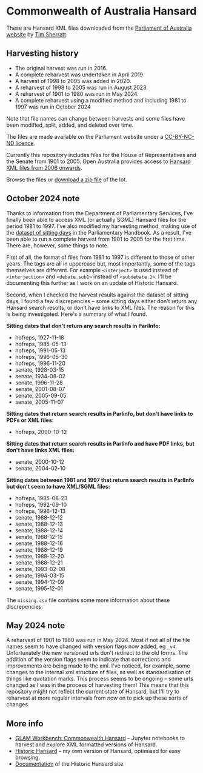 # Commonwealth of Australia Hansard

These are Hansard XML files downloaded from the [Parliament of Australia website](http://parlinfo.aph.gov.au/parlInfo/search/summary/summary.w3p;adv%3Dyes;orderBy%3D_fragment_number,doc_date-rev;query%3DDataset%3Ahansardr,hansardr80;resCount%3DDefault) by [Tim Sherratt](http://timsherratt.org).

## Harvesting history

- The original harvest was run in 2016.
- A complete reharvest was undertaken in April 2019
- A harvest of 1998 to 2005 was added in 2020. 
- A reharvest of 1998 to 2005 was run in August 2023.
- A reharvest of 1901 to 1980 was run in May 2024.
- A complete reharvest using a modified method and including 1981 to 1997 was run in October 2024

Note that file names can change between harvests and some files have been modified, split, added, and deleted over time.

The files are made available on the Parliament website under a [CC-BY-NC-ND licence](http://www.aph.gov.au/Help/Disclaimer_Privacy_Copyright#c).

Currently this repository includes files for the House of Representatives and the Senate from 1901 to 2005. Open Australia provides access to [Hansard XML files from 2006 onwards](http://data.openaustralia.org.au/).

Browse the files or [download a zip file](https://github.com/wragge/hansard-xml/archive/master.zip) of the lot.

## October 2024 note

Thanks to information from the Department of Parliamentary Services, I've finally been able to access XML (or actually SGML) Hansard files for the period 1981 to 1997. I've also modified my harvesting method, making use of the [dataset of sitting days](https://handbook.aph.gov.au/StatisticalInformation/SittingPattern) in the Parliamentary Handbook. As a result, I've been able to run a complete harvest from 1901 to 2005 for the first time. There are, however, some things to note.

First of all, the format of files from 1981 to 1997 is different to those of other years. The tags are all in uppercase but, most importantly, some of the tags themselves are different. For example `<interject>` is used instead of `<interjection>` and `<debate.sub1>` instead of `<subdebate.1>`. I'll be documenting this further as I work on an update of Historic Hansard.

Second, when I checked the harvest results against the dataset of sitting days, I found a few discrepencies – some sitting days either don't return any Hansard search results, or don't have links to XML files. The reason for this is being investigated. Here's a summary of what I found.

**Sitting dates that don't return any search results in ParlInfo:**

- hofreps, 1927-11-18
- hofreps, 1985-05-13
- hofreps, 1991-05-13
- hofreps, 1996-05-30
- hofreps, 1996-11-20
- senate, 1928-03-15
- senate, 1934-08-02
- senate, 1996-11-28
- senate, 2001-08-07
- senate, 2005-09-05
- senate, 2005-11-07

**Sitting dates that return search results in Parlinfo, but don't have links to PDFs or XML files:**

- hofreps, 2000-10-12

**Sitting dates that return search results in Parlinfo and have PDF links, but don't have links XML files:**

- senate, 2000-10-12
- senate, 2004-02-10

**Sitting dates between 1981 and 1997 that return search results in ParlInfo but don't seem to have XML/SGML files:**

- hofreps, 1985-08-23
- hofreps, 1992-09-10
- hofreps, 1996-12-13
- senate, 1988-12-12
- senate, 1988-12-13
- senate, 1988-12-14
- senate, 1988-12-15
- senate, 1988-12-16
- senate, 1988-12-19
- senate, 1988-12-20
- senate, 1988-12-21
- senate, 1993-02-08
- senate, 1994-03-15
- senate, 1994-12-09
- senate, 1995-12-01

The `missing.csv` file contains some more information about these discrepencies.

## May 2024 note

A reharvest of 1901 to 1980 was run in May 2024. Most if not all of the file names seem to have changed with version flags now added, eg `_v4`. Unfortunately the new versioned urls don't redirect to the old forms. The addition of the version flags seem to indicate that corrections and improvements are being made to the xml. I've noticed, for example, some changes to the internal xml structure of files, as well as standardisation of things like quotation marks. This process seems to be ongoing ­– some urls changed as I was in the process of harvesting them! This means that this repository might not reflect the current state of Hansard, but I'll try to reharvest at more regular intervals from now on to pick up these sorts of changes.

## More info

* [GLAM Workbench: Commonwealth Hansard](https://glam-workbench.net/hansard/) – Jupyter notebooks to harvest and explore XML formatted versions of Hansard.
* [Historic Hansard](http://historichansard.net/) – my own version of Hansard, optimised for easy browsing.
* [Documentation](http://timsherratt.org/digital-heritage-handbook/docs/historic-hansard/) of the Historic Hansard site.
